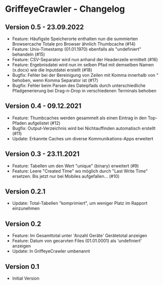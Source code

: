 # GriffeyeCrawler - Changelog

## Version 0.5 - 23.09.2022
- Feature: Häufigste Speicherorte enthalten nun die summierten Browsercache Totale pro Browser ähnlich Thumbcache (#14)
- Feature: Unix-Timestamp (01.01.1970) ebenfalls als "undefiniert" behandeln (#15)
- Feature: CSV-Separator wird nun anhand der Headerzeile ermittelt (#16)
- Feature: Ergebnisdatei wird nun im selben Pfad mit demselben Namen (x.docx) wie die Inputdatei erstellt (#18)
- Bugfix: Fehler bei der Bereinigung von Zeilen mit Komma innerhalb von " behoben, wenn Komma Separator ist  (#17)
- Bugfix: Fehler beim Parsen des Dateipfads durch unterschiedliche Pfadgenerierung bei Drag-n-Drop in verschiedenen Terminals behoben

## Version 0.4 - 09.12.2021
- Feature: Thumbcaches werden gesammelt als einen Eintrag in den Top-Pfaden aufgelistet (#12)
- Bugfix: Output-Verzeichnis wird bei Nichtauffinden automatisch erstellt (#11)
- Update: Erkannte Caches um diverse Kommunikations-Apps erweitert
 
## Version 0.3 - 23.11.2021
- Feature: Tabellen um den Wert "unique" (binary) erweitert (#9)
- Feature: Leere "Created Time" wo möglich durch "Last Write Time" ersetzen. Bis jetzt nur bei Mobiles aufgefallen... (#10)
 
## Version 0.2.1
- Update: Total-Tabellen "komprimiert", um weniger Platz im Rapport einzunehmen

## Version 0.2
- Feature: Im Gesamttotal unter 'Anzahl Geräte' Gerätetotal anzeigen
- Feature: Datum von gecarvten Files (01.01.0001) als 'undefiniert' anzeigen
- Update: In GriffeyeCrawler umbenannt

## Version 0.1
- Initial Version
